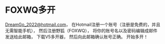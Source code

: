 # FOXWQ多开
DreamGo_2022@hotmail.com，
在Hotmail注册一个账号（注册是免费的，并且无需智能手机），
然后注册野狐（FOXWQ），
将你的账号名以及密码编辑成邮件发送给此邮箱，
下载V5多开器，
然后向此邮箱确认账号正确。
开始多开！
